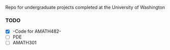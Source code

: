 Repo for undergraduate projects completed at the University of Washington
### TODO 
 - [x] -Code for AMATH482-
 - [ ] PDE
 - [ ] AMATH301
